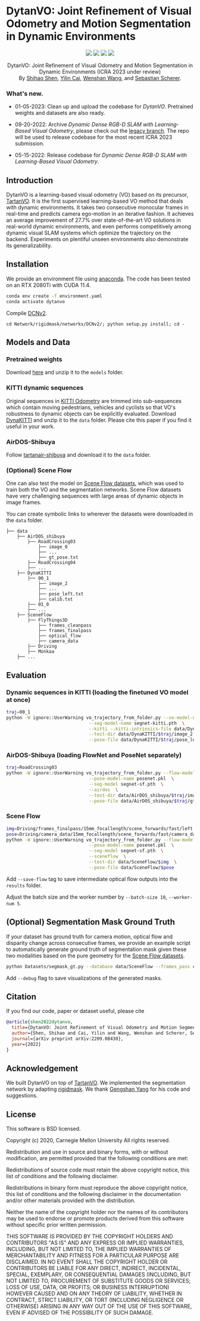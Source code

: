 # DytanVO: Joint Refinement of Visual Odometry and Motion Segmentation in Dynamic Environments

<p align="center">
    <a href="https://www.icra2023.org/"><img src="https://img.shields.io/badge/ICRA-2023-yellow?logo=ieee"></a>
    <a href="https://arxiv.org/abs/2209.08430"><img src="https://img.shields.io/badge/arXiv-2209.08430-b31b1b"></a>
    <a href="https://youtu.be/6yO7RsZjSBQ"><img src="https://img.shields.io/badge/Video-Demo-critical?logo=youtube"></a>
    <a href="https://github.com/castacks/DytanVO/blob/main/LICENSE"><img src="https://img.shields.io/badge/License-BSD%203--Clause-blue.svg"></a>
</p>
<p align="center">
	DytanVO: Joint Refinement of Visual Odometry and Motion Segmentation in Dynamic Environments (ICRA 2023 under review)<br>
  By
  <a href="https://github.com/Geniussh/">Shihao Shen</a>, 
  <a href="http://missinglight.github.io/">Yilin Cai</a>, 
  <a href="http://www.wangwenshan.com/">Wenshan Wang</a>, and 
  <a href="https://theairlab.org/team/sebastian/">Sebastian Scherer</a>.
</p>

### What's new.

- 01-05-2023: Clean up and upload the codebase for _DytanVO_. Pretrained weights and datasets are also ready.

- 09-20-2022: Archive _Dynamic Dense RGB-D SLAM with Learning-Based Visual Odometry_, please check out the [legacy branch](https://github.com/Geniussh/DytanVO/tree/archived). The repo will be used to release codebase for the most recent ICRA 2023 submission.

- 05-15-2022: Release codebase for _Dynamic Dense RGB-D SLAM with Learning-Based Visual Odometry_.


## Introduction
DytanVO is a learning-based visual odometry (VO) based on its precursor, [TartanVO](https://github.com/castacks/tartanvo). It is the first supervised learning-based VO method that deals with dynamic environments. It takes two consecutive monocular frames in real-time and predicts camera ego-motion in an iterative fashion. It achieves an average improvement of 27.7% over state-of-the-art VO solutions in real-world dynamic environments, and even performs competitively among dynamic visual SLAM systems which optimize the trajectory on the backend. Experiments on plentiful unseen environments also demonstrate its generalizability.


## Installation
We provide an environment file using [anaconda](https://www.anaconda.com/). The code has been tested on an RTX 2080Ti with CUDA 11.4.
```bash
conda env create -f environment.yaml
conda activate dytanvo
```

Compile [DCNv2](https://github.com/MatthewHowe/DCNv2).
```
cd Network/rigidmask/networks/DCNv2/; python setup.py install; cd -
```


## Models and Data

### Pretrained weights
Download [here](https://drive.google.com/file/d/1ujYmKv5FHXYe1KETabTnSs-R2OE0KJV3/view?usp=share_link) and unzip it to the `models` folder. 

### KITTI dynamic sequences
Original sequences in [KITTI Odometry](https://www.cvlibs.net/datasets/kitti/eval_odometry.php) are trimmed into sub-sequences which contain moving pedestrians, vehicles and cyclists so that VO's robustness to dynamic objects can be explicitly evaluated. Download [DynaKITTI](https://drive.google.com/file/d/1BDnraRWzNf938UsfprWIkcqCSfOUyGt9/view?usp=share_link) and unzip it to the `data` folder. Please cite this paper if you find it useful in your work. 

### AirDOS-Shibuya
Follow [tartanair-shibuya](https://github.com/haleqiu/tartanair-shibuya) and download it to the `data` folder.

### (Optional) Scene Flow
One can also test the model on [Scene Flow datasets](https://lmb.informatik.uni-freiburg.de/resources/datasets/SceneFlowDatasets.en.html), which was used to train both the VO and the segmentation networks. Scene Flow datasets have very challenging sequences with large areas of dynamic objects in image frames. 

You can create symbolic links to wherever the datasets were downloaded in the `data` folder.

```Shell
├── data
    ├── AirDOS_shibuya
        ├── RoadCrossing03
            ├── image_0
            ├── ...
            ├── gt_pose.txt
        ├── RoadCrossing04
        ├── ...
    ├── DynaKITTI
        ├── 00_1
            ├── image_2
            ├── ...
            ├── pose_left.txt
            ├── calib.txt
        ├── 01_0
        ├── ...
    ├── SceneFlow
        ├── FlyThings3D
            ├── frames_cleanpass
            ├── frames_finalpass
            ├── optical_flow
            ├── camera_data
        ├── Driving
        ├── Monkaa
    ├── ...
```


## Evaluation
### Dynamic sequences in KITTI (loading the finetuned VO model at once)
```bash
traj=00_1
python -W ignore::UserWarning vo_trajectory_from_folder.py --vo-model-name vonet_ft.pkl  \
							   --seg-model-name segnet-kitti.pth  \
							   --kitti --kitti-intrinsics-file data/DynaKITTI/$traj/calib.txt  \
							   --test-dir data/DynaKITTI/$traj/image_2  \
							   --pose-file data/DynaKITTI/$traj/pose_left.txt 
```

### AirDOS-Shibuya (loading FlowNet and PoseNet separately)
```bash
traj=RoadCrossing03
python -W ignore::UserWarning vo_trajectory_from_folder.py --flow-model-name flownet.pkl  \
							   --pose-model-name posenet.pkl  \
							   --seg-model segnet-sf.pth  \
							   --airdos  \
							   --test-dir data/AirDOS_shibuya/$traj/image_0  \
							   --pose-file data/AirDOS_shibuya/$traj/gt_pose.txt 
```

### Scene Flow
```bash
img=Driving/frames_finalpass/15mm_focallength/scene_forwards/fast/left
pose=Driving/camera_data/15mm_focallength/scene_forwards/fast/camera_data.txt
python -W ignore::UserWarning vo_trajectory_from_folder.py --flow-model-name flownet.pkl  \
							   --pose-model-name posenet.pkl  \
							   --seg-model segnet-sf.pth  \
							   --sceneflow  \
							   --test-dir data/SceneFlow/$img  \
							   --pose-file data/SceneFlow/$pose
```

Add `--save-flow` tag to save intermediate optical flow outputs into the `results` folder.

Adjust the batch size and the worker number by `--batch-size 10`, `--worker-num 5`. 


## (Optional) Segmentation Mask Ground Truth
If your dataset has ground truth for camera motion, optical flow and disparity change across consecutive frames, we provide an example script to automatically generate ground truth of segmentation mask given these two modalities based on the pure geometry for the [Scene Flow datasets](https://lmb.informatik.uni-freiburg.de/resources/datasets/SceneFlowDatasets.en.html). 

```bash
python Datasets/segmask_gt.py --database data/SceneFlow --frames_pass clean --dataset FlyingThings3D
```

Add `--debug` flag to save visualizations of the generated masks.

## Citation
If you find our code, paper or dataset useful, please cite
```bibtex
@article{shen2022dytanvo,
  title={DytanVO: Joint Refinement of Visual Odometry and Motion Segmentation in Dynamic Environments},
  author={Shen, Shihao and Cai, Yilin and Wang, Wenshan and Scherer, Sebastian},
  journal={arXiv preprint arXiv:2209.08430},
  year={2022}
}
```

## Acknowledgement
We built DytanVO on top of [TartanVO](https://github.com/castacks/tartanvo). We implemented the segmentation network by adapting [rigidmask](https://github.com/gengshan-y/rigidmask). We thank [Gengshan Yang](https://gengshan-y.github.io/) for his code and suggestions. 

## License
This software is BSD licensed.

Copyright (c) 2020, Carnegie Mellon University All rights reserved.

Redistribution and use in source and binary forms, with or without modification, are permitted provided that the following conditions are met:

Redistributions of source code must retain the above copyright notice, this list of conditions and the following disclaimer.

Redistributions in binary form must reproduce the above copyright notice, this list of conditions and the following disclaimer in the documentation and/or other materials provided with the distribution.

Neither the name of the copyright holder nor the names of its contributors may be used to endorse or promote products derived from this software without specific prior written permission.

THIS SOFTWARE IS PROVIDED BY THE COPYRIGHT HOLDERS AND CONTRIBUTORS "AS IS" AND ANY EXPRESS OR IMPLIED WARRANTIES, INCLUDING, BUT NOT LIMITED TO, THE IMPLIED WARRANTIES OF MERCHANTABILITY AND FITNESS FOR A PARTICULAR PURPOSE ARE DISCLAIMED. IN NO EVENT SHALL THE COPYRIGHT HOLDER OR CONTRIBUTORS BE LIABLE FOR ANY DIRECT, INDIRECT, INCIDENTAL, SPECIAL, EXEMPLARY, OR CONSEQUENTIAL DAMAGES (INCLUDING, BUT NOT LIMITED TO, PROCUREMENT OF SUBSTITUTE GOODS OR SERVICES; LOSS OF USE, DATA, OR PROFITS; OR BUSINESS INTERRUPTION) HOWEVER CAUSED AND ON ANY THEORY OF LIABILITY, WHETHER IN CONTRACT, STRICT LIABILITY, OR TORT (INCLUDING NEGLIGENCE OR OTHERWISE) ARISING IN ANY WAY OUT OF THE USE OF THIS SOFTWARE, EVEN IF ADVISED OF THE POSSIBILITY OF SUCH DAMAGE.
